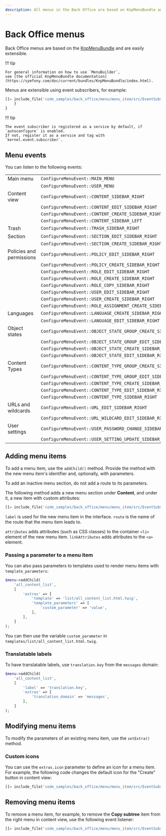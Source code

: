 ```yaml
---
description: All menus in the Back Office are based on KnpMenuBundle and you can easily extend them with new items.
---
```


# Back Office menus

Back Office menus are based on the [KnpMenuBundle](https://github.com/KnpLabs/KnpMenuBundle) and are easily extensible.

!!! tip

    For general information on how to use `MenuBuilder`,
    see [the official KnpMenuBundle documentation](https://symfony.com/doc/current/bundles/KnpMenuBundle/index.html).

Menus are extensible using event subscribers, for example:

``` php
[[= include_file('code_samples/back_office/menu/menu_item/src/EventSubscriber/MyMenuSubscriber.php', 0, 29) =]]
    }
}
```

!!! tip

    The event subscriber is registered as a service by default, if `autoconfigure` is enabled.
    If not, register it as a service and tag with `kernel.event.subscriber`.

## Menu events

You can listen to the following events:

|||
|---|---|
| Main menu | `ConfigureMenuEvent::MAIN_MENU` |
|| `ConfigureMenuEvent::USER_MENU` |
| Content view | `ConfigureMenuEvent::CONTENT_SIDEBAR_RIGHT` |
|| `ConfigureMenuEvent::CONTENT_EDIT_SIDEBAR_RIGHT` |
|| `ConfigureMenuEvent::CONTENT_CREATE_SIDEBAR_RIGHT` |
|| `ConfigureMenuEvent::CONTENT_SIDEBAR_LEFT` |
| Trash | `ConfigureMenuEvent::TRASH_SIDEBAR_RIGHT` |
| Section | `ConfigureMenuEvent::SECTION_EDIT_SIDEBAR_RIGHT` 
|| `ConfigureMenuEvent::SECTION_CREATE_SIDEBAR_RIGHT` |
| Policies and permissions | `ConfigureMenuEvent::POLICY_EDIT_SIDEBAR_RIGHT` |
|| `ConfigureMenuEvent::POLICY_CREATE_SIDEBAR_RIGHT` |
|| `ConfigureMenuEvent::ROLE_EDIT_SIDEBAR_RIGHT` |
|| `ConfigureMenuEvent::ROLE_CREATE_SIDEBAR_RIGHT` |
|| `ConfigureMenuEvent::ROLE_COPY_SIDEBAR_RIGHT` |
|| `ConfigureMenuEvent::USER_EDIT_SIDEBAR_RIGHT` |
|| `ConfigureMenuEvent::USER_CREATE_SIDEBAR_RIGHT` |
|| `ConfigureMenuEvent::ROLE_ASSIGNMENT_CREATE_SIDEBAR_RIGHT` |
| Languages | `ConfigureMenuEvent::LANGUAGE_CREATE_SIDEBAR_RIGHT` |
|| `ConfigureMenuEvent::LANGUAGE_EDIT_SIDEBAR_RIGHT` |
| Object states | `ConfigureMenuEvent::OBJECT_STATE_GROUP_CREATE_SIDEBAR_RIGHT` |
|| `ConfigureMenuEvent::OBJECT_STATE_GROUP_EDIT_SIDEBAR_RIGHT` |
|| `ConfigureMenuEvent::OBJECT_STATE_CREATE_SIDEBAR_RIGHT` |
|| `ConfigureMenuEvent::OBJECT_STATE_EDIT_SIDEBAR_RIGHT` |
| Content Types | `ConfigureMenuEvent::CONTENT_TYPE_GROUP_CREATE_SIDEBAR_RIGHT` |
|| `ConfigureMenuEvent::CONTENT_TYPE_GROUP_EDIT_SIDEBAR_RIGHT` |
|| `ConfigureMenuEvent::CONTENT_TYPE_CREATE_SIDEBAR_RIGHT` |
|| `ConfigureMenuEvent::CONTENT_TYPE_EDIT_SIDEBAR_RIGHT` |
|| `ConfigureMenuEvent::CONTENT_TYPE_SIDEBAR_RIGHT` |
| URLs and wildcards | `ConfigureMenuEvent::URL_EDIT_SIDEBAR_RIGHT` |
|| `ConfigureMenuEvent::URL_WILDCARD_EDIT_SIDEBAR_RIGHT` |
| User settings | `ConfigureMenuEvent::USER_PASSWORD_CHANGE_SIDEBAR_RIGHT` |
|| `ConfigureMenuEvent::USER_SETTING_UPDATE_SIDEBAR_RIGHT` |

## Adding menu items

To add a menu item, use the `addChild()` method. Provide the method with the new menu item's identifier
and, optionally, with parameters.

To add an inactive menu section, do not add a route to its parameters.

The following method adds a new menu section under **Content**, and under it, a new item with custom attributes:

``` php
[[= include_file('code_samples/back_office/menu/menu_item/src/EventSubscriber/MyMenuSubscriber.php', 30, 43) =]]
```

`label` is used for the new menu item in the interface.
`route` is the name of the route that the menu item leads to.

`attributes` adds attributes (such as CSS classes) to the container `<li>` element of the new menu item.
`linkAttributes` adds attributes to the `<a>` element.

### Passing a parameter to a menu item

You can also pass parameters to templates used to render menu items with `template_parameters`:

``` php
$menu->addChild(
    'all_content_list',
    [
        'extras' => [
            'template' => 'list/all_content_list.html.twig',
            'template_parameters' => [
                'custom_parameter' => 'value',
            ],
        ],
    ]
);
```

You can then use the variable `custom_parameter` in `templates/list/all_content_list.html.twig`.

### Translatable labels

To have translatable labels, use `translation.key` from the `messages` domain:

``` php
$menu->addChild(
    'all_content_list',
    [
        'label' => 'translation.key',
        'extras' => [
            'translation_domain' => 'messages',
        ],
    ]
);
```

## Modifying menu items

To modify the parameters of an existing menu item, use the `setExtra()` method.

### Custom icons

You can use the `extras.icon` parameter to define an icon for a menu item.
For example, the following code changes the default icon for the "Create" button in content view:

``` php
[[= include_file('code_samples/back_office/menu/menu_item/src/EventSubscriber/MyMenuSubscriber.php', 46, 48) =]]
```

## Removing menu items

To remove a menu item, for example, to remove the **Copy subtree** item from the right menu in content view,
use the following event listener:

``` php
[[= include_file('code_samples/back_office/menu/menu_item/src/EventSubscriber/MyMenuSubscriber.php', 44, 45) =]]
```

